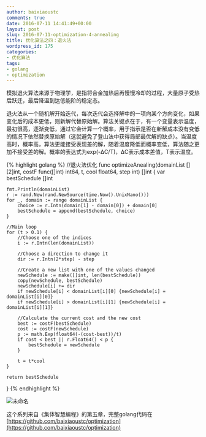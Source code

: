 ```yaml
---
author: baixiaoustc
comments: true
date: 2016-07-11 14:41:49+00:00
layout: post
slug: 2016-07-11-optimization-4-annealing
title: 优化算法之四：退火法
wordpress_id: 175
categories:
- 优化算法
tags:
- golang
- optimization
---
```


模拟退火算法来源于物理学，是指将合金加热后再慢慢冷却的过程，大量原子受热后跃迁，最后降温到达低能阶的稳定态。

退火法从一个随机解开始迭代，每次迭代会选择解中的一项向某个方向变化，如果变化后的成本更低，则新解代替原始解。算法关键点在于，有一个变量表示温度，最初很高，逐渐变低，通过它会计算一个概率，用于指示是否在新解成本没有变低的情况下依然替换原始解（这就避免了登山法中获得局部最优解的缺点）。当温度高时，概率高，算法更能接受表现差的解，随着温度降低而概率变低，算法随之更加不接受差的解。概率的表达式为exp(-ΔC/T)，ΔC表示成本差值，T表示温度。

{% highlight golang %}
//退火法优化
func optimizeAnealing(domainList [][2]int, costF func([]int) int64, t, cool float64, step int) []int {
	var bestSchedule []int
    
	fmt.Println(domainList)
	r := rand.New(rand.NewSource(time.Now().UnixNano()))
	for _, domain := range domainList {
		choice := r.Intn(domain[1] - domain[0]) + domain[0]
		bestSchedule = append(bestSchedule, choice)
	}
    
	//Main loop
	for (t > 0.1) {
		//Choose one of the indices
		i := r.Intn(len(domainList))
    
		//Choose a direction to change it
		dir := r.Intn(2*step) - step
    
		//Create a new list with one of the values changed
		newSchedule := make([]int, len(bestSchedule))
		copy(newSchedule, bestSchedule)
		newSchedule[i] += dir
		if newSchedule[i] < domainList[i][0] {newSchedule[i] = domainList[i][0]}
		if newSchedule[i] > domainList[i][1] {newSchedule[i] = domainList[i][1]}
    
		//Calculate the current cost and the new cost
		best := costF(bestSchedule)
		cost := costF(newSchedule)
		p := math.Exp(float64(-(cost-best))/t)
		if cost < best || r.Float64() < p {
			bestSchedule = newSchedule
		}
    
		t = t*cool
	}
    
	return bestSchedule
}
{% endhighlight %}


![未命名](http://baixiaoustc.github.io/wordpress/wp-content/uploads/2016/07/未命名-3.png)

这个系列来自《集体智慧编程》的第五章，完整golang代码在[https://github.com/baixiaoustc/optimization](https://github.com/baixiaoustc/optimization)
